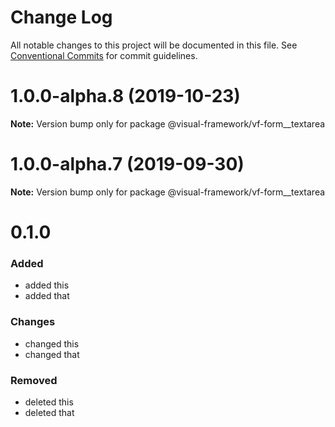 # Change Log

All notable changes to this project will be documented in this file.
See [Conventional Commits](https://conventionalcommits.org) for commit guidelines.

# 1.0.0-alpha.8 (2019-10-23)

**Note:** Version bump only for package @visual-framework/vf-form__textarea





# 1.0.0-alpha.7 (2019-09-30)

**Note:** Version bump only for package @visual-framework/vf-form__textarea













































































































































# 0.1.0

### Added
- added this
- added that

### Changes

- changed this
- changed that

### Removed

- deleted this
- deleted that
